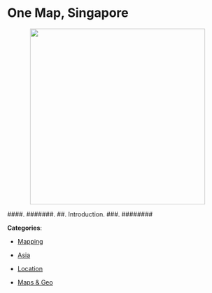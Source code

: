 # One Map, Singapore
<p align="center">
    <img width="400" src="https://raw.githubusercontent.com/apis-list/apis-list/apis/one-map-singapore/logo_256x256.png" />
</p>

####. #######. ##. Introduction. ###. ########



**Categories**:

- [Mapping](https://github.com/apis-list/apis-list#mapping)

- [Asia](https://github.com/apis-list/apis-list#asia)

- [Location](https://github.com/apis-list/apis-list#location)

- [Maps & Geo](https://github.com/apis-list/apis-list#maps-and-geo)



